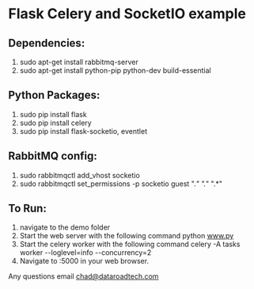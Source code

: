 # Flask Celery and SocketIO example

 
## Dependencies:
  1. sudo apt-get install rabbitmq-server
  2. sudo apt-get install python-pip python-dev build-essential

## Python Packages:
  1. sudo pip install flask
  2. sudo pip install celery
  3. sudo pip install flask-socketio, eventlet
  
## RabbitMQ config:
  1. sudo rabbitmqctl add_vhost socketio
  2. sudo rabbitmqctl set_permissions -p socketio guest ".*" ".*" ".*"

## To Run:
  1. navigate to the demo folder
  2. Start the web server with the following command
    python www.py
  3. Start the celery worker with the following command
    celery -A tasks worker --loglevel=info --concurrency=2
  4. Navigate to <HOST>:5000 in your web browser.
  
  
Any questions email chad@dataroadtech.com
